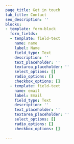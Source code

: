 ```yaml
---
page_title: Get in touch
tab_title: Contact
seo_description: ''
blocks:
- template: form-block
  form_fields:
  - template: field-text
    name: name
    label: Name
    field_type: Text
    description: ''
    text_placeholder: ''
    textarea_placeholder: ''
    select_options: []
    radio_options: []
    checkbox_options: []
  - template: field-text
    name: email
    label: Email
    field_type: Text
    description: ''
    text_placeholder: ''
    textarea_placeholder: ''
    select_options: []
    radio_options: []
    checkbox_options: []

---
```

